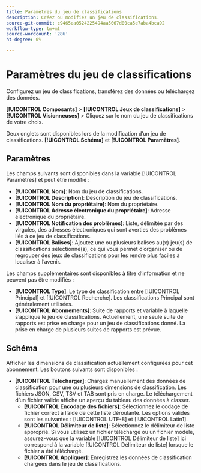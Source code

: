 ```yaml
---
title: Paramètres du jeu de classifications
description: Créez ou modifiez un jeu de classifications.
source-git-commit: c9465ea0524225494aa5067d00ca5e7aba4bca92
workflow-type: tm+mt
source-wordcount: '286'
ht-degree: 0%

---
```



# Paramètres du jeu de classifications

Configurez un jeu de classifications, transférez des données ou téléchargez des données.

**[!UICONTROL Composants]** > **[!UICONTROL Jeux de classifications]** > **[!UICONTROL Visionneuses]** > Cliquez sur le nom du jeu de classifications de votre choix.

Deux onglets sont disponibles lors de la modification d’un jeu de classifications. **[!UICONTROL Schéma]** et **[!UICONTROL Paramètres]**.

## Paramètres 

Les champs suivants sont disponibles dans la variable [!UICONTROL Paramètres] et peut être modifié :

* **[!UICONTROL Nom]**: Nom du jeu de classifications.
* **[!UICONTROL Description]**: Description du jeu de classifications.
* **[!UICONTROL Nom du propriétaire]**: Nom du propriétaire.
* **[!UICONTROL Adresse électronique du propriétaire]**: Adresse électronique du propriétaire.
* **[!UICONTROL Notification des problèmes]**: Liste, délimitée par des virgules, des adresses électroniques qui sont averties des problèmes liés à ce jeu de classifications.
* **[!UICONTROL Balises]**: Ajoutez une ou plusieurs balises au(x) jeu(s) de classifications sélectionné(s), ce qui vous permet d’organiser ou de regrouper des jeux de classifications pour les rendre plus faciles à localiser à l’avenir.

Les champs supplémentaires sont disponibles à titre d’information et ne peuvent pas être modifiés :

* **[!UICONTROL Type]**: Le type de classification entre [!UICONTROL Principal] et [!UICONTROL Recherche]. Les classifications Principal sont généralement utilisées.
* **[!UICONTROL Abonnements]**: Suite de rapports et variable à laquelle s’applique le jeu de classifications. Actuellement, une seule suite de rapports est prise en charge pour un jeu de classifications donné. La prise en charge de plusieurs suites de rapports est prévue.

## Schéma

Afficher les dimensions de classification actuellement configurées pour cet abonnement. Les boutons suivants sont disponibles :

* **[!UICONTROL Télécharger]**: Chargez manuellement des données de classification pour une ou plusieurs dimensions de classification. Les fichiers JSON, CSV, TSV et TAB sont pris en charge. Le téléchargement d’un fichier valide affiche un aperçu du tableau des données à classer.
   * **[!UICONTROL Encodage des fichiers]**: Sélectionnez le codage de fichier correct à l’aide de cette liste déroulante. Les options valides sont les suivantes : [!UICONTROL UTF-8] et [!UICONTROL Latin1].
   * **[!UICONTROL Délimiteur de liste]**: Sélectionnez le délimiteur de liste approprié. Si vous utilisez un fichier téléchargé ou un fichier modèle, assurez-vous que la variable [!UICONTROL Délimiteur de liste] ici correspond à la variable [!UICONTROL Délimiteur de liste] lorsque le fichier a été téléchargé.
   * **[!UICONTROL Appliquer]**: Enregistrez les données de classification chargées dans le jeu de classifications.
